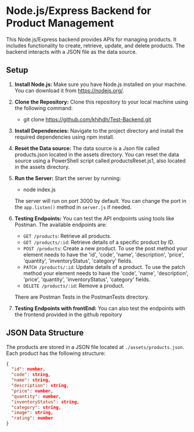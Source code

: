 # Node.js/Express Backend for Product Management

This Node.js/Express backend provides APIs for managing products. It includes functionality to create, retrieve, update, and delete products. The backend interacts with a JSON file as the data source.

## Setup

1. **Install Node.js:**
    Make sure you have Node.js installed on your machine. You can download it from https://nodejs.org/.

2. **Clone the Repository:**
   Clone this repository to your local machine using the following command: 
   - git clone https://github.com/khihdh/Test-Backend.git

3. **Install Dependencies:**
   Navigate to the project directory and install the required dependencies using npm install.

4. **Reset the Data source:**
   The data source is a Json file called products.json located in the assets directory.
   You can reset the data source using a PowerShell script called productsReset.js1, also located in the assets directory.

5. **Run the Server:**
   Start the server by running:
    - node index.js

   The server will run on port 3000 by default. You can change the port in the `app.listen()` method in `server.js` if needed.

6. **Testing Endpoints:**
    You can test the API endpoints using tools like Postman.
    The available endpoints are:
    - `GET /products`: Retrieve all products.
    - `GET /products/:id`: Retrieve details of a specific product by ID.
    - `POST /products`: Create a new product.
         To use the post method your element needs to have the 'id', 'code', 'name', 'description', 'price', 'quantity', 'inventoryStatus', 'category' fields.
    - `PATCH /products/:id`: Update details of a product.
         To use the patch method your element needs to have the 'code', 'name', 'description', 'price', 'quantity', 'inventoryStatus', 'category' fields.
    - `DELETE /products/:id`: Remove a product.

    There are Postman Tests in the PostmanTests directory.

7. **Testing Endpoints with frontEnd:**
   You can also test the endpoints with the frontend provided in the github repoitory

## JSON Data Structure

The products are stored in a JSON file located at `./assets/products.json`. Each product has the following structure:

```json
{
  "id": number,
  "code": string,
  "name": string,
  "description": string,
  "price": number,
  "quantity": number,
  "inventoryStatus": string,
  "category": string,
  "image": string,
  "rating": number
}
